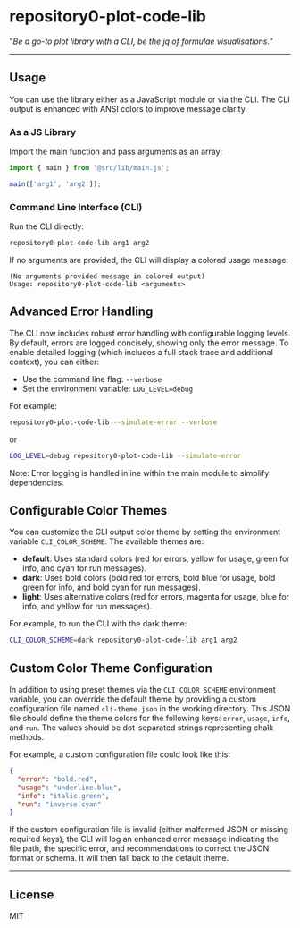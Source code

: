 # repository0-plot-code-lib

"_Be a go-to plot library with a CLI, be the jq of formulae visualisations._"

---

## Usage

You can use the library either as a JavaScript module or via the CLI. The CLI output is enhanced with ANSI colors to improve message clarity.

### As a JS Library

Import the main function and pass arguments as an array:

```js
import { main } from '@src/lib/main.js';

main(['arg1', 'arg2']);
```

### Command Line Interface (CLI)

Run the CLI directly:

```bash
repository0-plot-code-lib arg1 arg2
```

If no arguments are provided, the CLI will display a colored usage message:

```
(No arguments provided message in colored output)
Usage: repository0-plot-code-lib <arguments>
```

## Advanced Error Handling

The CLI now includes robust error handling with configurable logging levels. By default, errors are logged concisely, showing only the error message. To enable detailed logging (which includes a full stack trace and additional context), you can either:

- Use the command line flag: `--verbose`
- Set the environment variable: `LOG_LEVEL=debug`

For example:

```bash
repository0-plot-code-lib --simulate-error --verbose
```

or

```bash
LOG_LEVEL=debug repository0-plot-code-lib --simulate-error
```

Note: Error logging is handled inline within the main module to simplify dependencies.

## Configurable Color Themes

You can customize the CLI output color theme by setting the environment variable `CLI_COLOR_SCHEME`. The available themes are:

- **default**: Uses standard colors (red for errors, yellow for usage, green for info, and cyan for run messages).
- **dark**: Uses bold colors (bold red for errors, bold blue for usage, bold green for info, and bold cyan for run messages).
- **light**: Uses alternative colors (red for errors, magenta for usage, blue for info, and yellow for run messages).

For example, to run the CLI with the dark theme:

```bash
CLI_COLOR_SCHEME=dark repository0-plot-code-lib arg1 arg2
```

## Custom Color Theme Configuration

In addition to using preset themes via the `CLI_COLOR_SCHEME` environment variable, you can override the default theme by providing a custom configuration file named `cli-theme.json` in the working directory. This JSON file should define the theme colors for the following keys: `error`, `usage`, `info`, and `run`. The values should be dot-separated strings representing chalk methods.

For example, a custom configuration file could look like this:

```json
{
  "error": "bold.red",
  "usage": "underline.blue",
  "info": "italic.green",
  "run": "inverse.cyan"
}
```

If the custom configuration file is invalid (either malformed JSON or missing required keys), the CLI will log an enhanced error message indicating the file path, the specific error, and recommendations to correct the JSON format or schema. It will then fall back to the default theme.

---

## License

MIT
